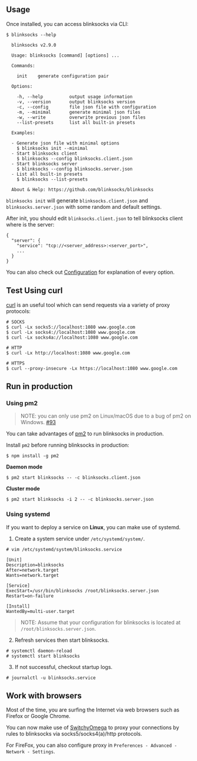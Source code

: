 ## Usage

Once installed, you can access blinksocks via CLI:

```
$ blinksocks --help

  blinksocks v2.9.0

  Usage: blinksocks [command] [options] ...

  Commands:

    init    generate configuration pair

  Options:

    -h, --help          output usage information
    -v, --version       output blinksocks version
    -c, --config        file json file with configuration
    -m, --minimal       generate minimal json files
    -w, --write         overwrite previous json files
    --list-presets      list all built-in presets

  Examples:

  - Generate json file with minimal options
    $ blinksocks init --minimal
  - Start blinksocks client
    $ blinksocks --config blinksocks.client.json
  - Start blinksocks server
    $ blinksocks --config blinksocks.server.json
  - List all built-in presets
    $ blinksocks --list-presets

  About & Help: https://github.com/blinksocks/blinksocks

```

`blinksocks init` will generate `blinksocks.client.json` and `blinksocks.server.json` with some random and default settings.

After init, you should edit `blinksocks.client.json` to tell blinksocks client where is the server:

```
{
  "server": {
    "service": "tcp://<server_address>:<server_port>",
    ...
  }
}
```

You can also check out [Configuration](../config) for explanation of every option.

## Test Using curl

[curl](https://curl.haxx.se/) is an useful tool which can send requests via a variety of proxy protocols:

```
# SOCKS
$ curl -Lx socks5://localhost:1080 www.google.com
$ curl -Lx socks4://localhost:1080 www.google.com
$ curl -Lx socks4a://localhost:1080 www.google.com

# HTTP
$ curl -Lx http://localhost:1080 www.google.com

# HTTPS
$ curl --proxy-insecure -Lx https://localhost:1080 www.google.com
```

## Run in production

### Using pm2

> NOTE: you can only use pm2 on Linux/macOS due to a bug of pm2 on Windows. [#93](https://github.com/blinksocks/blinksocks/issues/93)

You can take advantages of [pm2](https://github.com/unitech/pm2) to run blinksocks in production.

Install `pm2` before running blinksocks in production:

```
$ npm install -g pm2
```

**Daemon mode**

```
$ pm2 start blinksocks -- -c blinksocks.client.json
```

**Cluster mode**

```
$ pm2 start blinksocks -i 2 -- -c blinksocks.server.json
```

### Using systemd

If you want to deploy a service on **Linux**, you can make use of systemd.

1. Create a system service under `/etc/systemd/system/`.

```
# vim /etc/systemd/system/blinksocks.service
```

```
[Unit]
Description=blinksocks
After=network.target
Wants=network.target

[Service]
ExecStart=/usr/bin/blinksocks /root/blinksocks.server.json
Restart=on-failure

[Install]
WantedBy=multi-user.target
```

> NOTE: Assume that your configuration for blinksocks is located at `/root/blinksocks.server.json`.

2. Refresh services then start blinksocks.

```
# systemctl daemon-reload
# systemctl start blinksocks
```

3. If not successful, checkout startup logs.

```
# journalctl -u blinksocks.service
```

## Work with browsers

Most of the time, you are surfing the Internet via web browsers such as Firefox or Google Chrome.

You can now make use of [SwitchyOmega](https://github.com/FelisCatus/SwitchyOmega) to proxy your connections by rules to blinksocks via socks5/socks4(a)/http protocols.

For FireFox, you can also configure proxy in `Preferences - Advanced - Network - Settings`.
